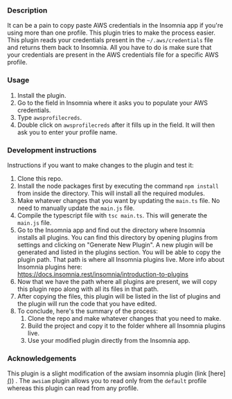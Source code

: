 ### Description

It can be a pain to copy paste AWS credentials in the Insomnia app if you're using more than one profile. This plugin tries to make the process easier. This plugin reads your credentials present in the `~/.aws/credentials` file and returns them back to Insomnia. All you have to do is make sure that your credentials are present in the AWS credentials file for a specific AWS profile. 

### Usage

1. Install the plugin.
2. Go to the field in Insomnia where it asks you to populate your AWS credentials.
3. Type `awsprofilecreds`.
4. Double click on `awsprofilecreds` after it fills up in the field. It will then ask you to enter your profile name. 

### Development instructions

Instructions if you want to make changes to the plugin and test it:

1. Clone this repo.
2. Install the node packages first by executing the command `npm install` from inside the directory. This will install all the required modules.
3. Make whatever changes that you want by updating the `main.ts` file. No need to manually update the `main.js` file.
4. Compile the typescript file with `tsc main.ts`. This will generate the `main.js` file. 
5. Go to the Insomnia app and find out the directory where Insomnia installs all plugins. You can find this directory by opening plugins from settings and clicking on "Generate New Plugin". A new plugin will be generated and listed in the plugins section. You will be able to copy the plugin path. That path is where all Insomnia plugins live. More info about Insomnia plugins here: https://docs.insomnia.rest/insomnia/introduction-to-plugins
6. Now that we have the path where all plugins are present, we will copy this plugin repo along with all its files in that path.
7. After copying the files, this plugin will be listed in the list of plugins and the plugin will run the code that you have edited.
8. To conclude, here's the summary of the process:
    1. Clone the repo and make whatever changes that you need to make.
    2. Build the project and copy it to the folder whhere all Insomnia plugins live.
    3. Use your modified plugin directly from the Insomnia app.

### Acknowledgements

This plugin is a slight modification of the awsiam insomnia plugin (link [here][(](https://github.com/dankelleher/insomnia-plugin-aws-iam))) . The `awsiam` plugin allows you to read only from the `default` profile whereas this plugin can read from any profile. 